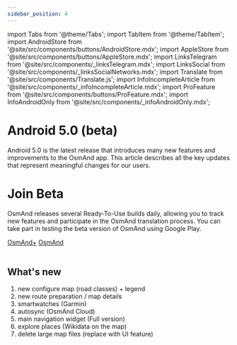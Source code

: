 ```yaml
---
sidebar_position: 4
---
```


import Tabs from '@theme/Tabs';
import TabItem from '@theme/TabItem';
import AndroidStore from '@site/src/components/buttons/AndroidStore.mdx';
import AppleStore from '@site/src/components/buttons/AppleStore.mdx';
import LinksTelegram from '@site/src/components/_linksTelegram.mdx';
import LinksSocial from '@site/src/components/_linksSocialNetworks.mdx';
import Translate from '@site/src/components/Translate.js';
import InfoIncompleteArticle from '@site/src/components/_infoIncompleteArticle.mdx';
import ProFeature from '@site/src/components/buttons/ProFeature.mdx';
import InfoAndroidOnly from '@site/src/components/_infoAndroidOnly.mdx';  


# Android 5.0 (beta)

Android 5.0 is the latest release that introduces many new features and improvements to the OsmAnd app. This article describes all the key updates that represent meaningful changes for our users.

# Join Beta

OsmAnd releases several Ready-To-Use builds daily, allowing you to track new features and participate in the OsmAnd translation process. You can take part in testing the beta version of OsmAnd using Google Play.

<div class="button-row">
  <a class="button button--active" href="https://play.google.com/apps/testing/net.osmand.plus">OsmAnd+</a>
  <a class="button button--active" href="https://play.google.com/apps/testing/net.osmand">OsmAnd</a>
</div>  

<br/>

## What's new

1. new configure map (road classes) + legend 
2. new route preparation / map details
3. smartwatches (Garmin) 
4. autosync (OsmAnd Cloud)
5. main navigation widget (Full version)
6. explore places (Wikidata on the map)
7. delete large map files (replace with UI feature)

<!--
## What's new blog

• New navigation widget combines turn arrow and navigation instructions — https://github.com/osmandapp/OsmAnd/issues/13271   , https://github.com/osmandapp/OsmAnd-Issues/issues/1893

• Current route info widget: displays ETA, arrival time, and distance — https://github.com/osmandapp/OsmAnd/issues/15479  

• Ability to select widget size for left and right panels — https://github.com/osmandapp/OsmAnd/issues/21814 , redesign of the widget configuration screen — https://github.com/osmandapp/OsmAnd-Issues/issues/2525

• Reset action for the average speed widget — https://github.com/osmandapp/OsmAnd/issues/21850

• Added ability to change and set the default appearance for favorite groups — https://github.com/osmandapp/OsmAnd-iOS/issues/4307 , https://github.com/osmandapp/OsmAnd/issues/17344   

• Android Auto:
  - view ETA and distance to next waypoint; 
  - city names now appear in search results; https://github.com/osmandapp/OsmAnd-Issues/issues/2632
  - show full destination name on route preview card - https://github.com/osmandapp/OsmAnd/issues/21098


• Added Hebrew TTS for navigation — https://github.com/osmandapp/OsmAnd/issues/21816 , https://github.com/osmandapp/OsmAnd-iOS/issues/4340, https://github.com/osmandapp/OsmAnd/issues/15479

• Improved USA address search with Tiger data (Address search in the USA has been improved) - https://github.com/osmandapp/OsmAnd/issues/18924    

• Added: Crags and climbing areas on the map -  https://github.com/osmandapp/OsmAnd/issues/21248  

• Clickable ski slopes, mtb trails - https://github.com/osmandapp/OsmAnd-Issues/issues/2846  

• Added: Legend for routes (Configure map > Routes) - https://github.com/osmandapp/OsmAnd-Issues/issues/1249

• AIS Vessel Tracking Plugin: for nautical navigation — https://github.com/osmandapp/OsmAnd/issues/21559 

• Change UX for Intermediate destinations in Waypoints - https://github.com/osmandapp/OsmAnd/issues/21665

• Added "Coordinates grid"  with ceographical coordinates — https://github.com/osmandapp/OsmAnd-Issues/issues/2911

• Select ski slopes and MTB trails on the map for detailed information — https://github.com/osmandapp/OsmAnd-Issues/issues/2846

• All OSM routes, now searchable! Hiking, cycling, MTB, and more - https://github.com/osmandapp/OsmAnd/issues/16808    

• Discover top-ranked POIs with the new Explore mode (Photos oh the map) — https://github.com/osmandapp/OsmAnd-Issues/issues/2662 

___

• Prominent peaks are now discoverable via map and search  
• Mountain peak heights in feet



<br/>


- Interactive Access Points
- New Route Guidance Widgets
- [Optional updates](#optional-updates). Additional updates and refinements for the release.

## Interactive Access Points

When using OsmAnd, you can now interact with access-related icons such as *Barrier*, *Steps*, or *Gate* directly on the map. A simple tap on these icons will bring up detailed information, including the name of the POI, its type, and the address.  

This functionality enhances quick access to important navigation data for objects on your route, helping you understand restrictions or attributes of paths and roads at a glance. You can explore this via the [map context menu](https://osmand.net/docs/user/map/map-context-menu#linear-object).

Tapping on *barrier*, *steps*, *gates*, *benches* and other icons in the context menu displays additional information, including the name (POI type) and address associated with these objects, or displays the object type if the name is not available.

![Barrier icons](../../blog/2025-03-11-android-5-0/img/icons.png)

## New Route Guidance Widgets

We are excited to introduce a new set of route guidance widgets to the [Top/Bottom widget panels](https://osmand.net/docs/user/widgets/configure-screen#top-and-bottom-panels) in OsmAnd's *Configure screen menu*. These widgets give you real-time navigation information, including the distance to the next turn, second next turn, lane guidance, road name, and current street name. Perfect for keeping track of your route at every step of your journey. The widgets are active during navigation, ensuring you never miss a turn!

*Find them in: Menu → Configure screen → Top panel / Bottom panel → Route guidance: Next turn, Second next turn, Lanes*

![Main Navigation widget](../../blog/2025-03-11-android-5-0/img/main_nav_widget.png)


## Optional updates


## Fixed issues

- Serbian Latin - https://github.com/osmandapp/OsmAnd/issues/21480
- OsmAnd Cloud progress doesn't finish with 100% - https://github.com/osmandapp/OsmAnd/issues/21741
- OsmAnd Cloud - cannot sync tracks (cloud>device) - https://github.com/osmandapp/OsmAnd/issues/22017
- Hide standard buttons - https://github.com/osmandapp/OsmAnd/issues/21369
- Quick action: Add track Waypoint bug - https://github.com/osmandapp/OsmAnd/issues/20102
- Crash tapping a POI with picture https://github.com/osmandapp/OsmAnd/issues/22033
- Avoid roads bug - https://github.com/osmandapp/OsmAnd/issues/21828
- Smart folders issues - https://github.com/osmandapp/OsmAnd-Issues/issues/2904
- Bug with Direct-to-point projection - https://github.com/osmandapp/OsmAnd/issues/21588

-->
